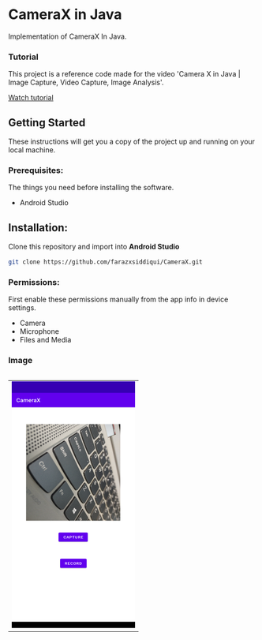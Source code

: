 # CameraX in Java
Implementation of CameraX In Java.

### Tutorial
This project is a reference code made for the video 'Camera X in Java | Image Capture, Video Capture, Image Analysis'.

[Watch tutorial](https://youtu.be/IrwhjDtpIU0)

## Getting Started

These instructions will get you a copy of the project up and running on your local machine.

### Prerequisites:

The things you need before installing the software.

* Android Studio

## Installation:
Clone this repository and import into **Android Studio**
```bash
git clone https://github.com/farazxsiddiqui/CameraX.git
```

### Permissions:
First enable these permissions manually from the app info in device settings.


* Camera
* Microphone
* Files and Media

### Image
```
```

<table>
  <tr>
  <td><img src="demo/demo_CameraX.png" width=250 height=500></td>
  </td>
 </table>
